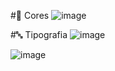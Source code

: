 
#🎨 Cores
![image](https://github.com/user-attachments/assets/e1222da9-910e-4082-81a1-47bf48d681fd)

#🔤 Tipografia
![image](https://github.com/user-attachments/assets/febf40b3-f2d2-4787-aba6-06c950236b83)


![image](https://github.com/user-attachments/assets/5cf07065-b0bb-4685-bf8d-59e33db5ec64)
